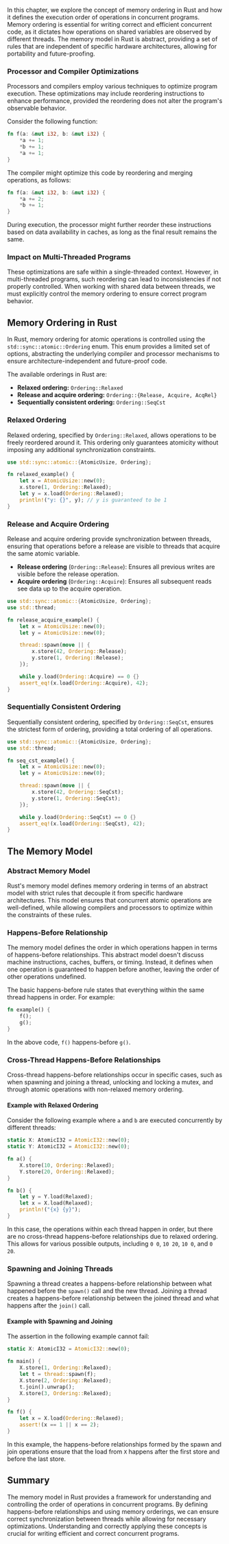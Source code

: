 In this chapter, we explore the concept of memory ordering in Rust and how it defines the execution order of operations in concurrent programs. Memory ordering is essential for writing correct and efficient concurrent code, as it dictates how operations on shared variables are observed by different threads. The memory model in Rust is abstract, providing a set of rules that are independent of specific hardware architectures, allowing for portability and future-proofing.

### Processor and Compiler Optimizations

Processors and compilers employ various techniques to optimize program execution. These optimizations may include reordering instructions to enhance performance, provided the reordering does not alter the program's observable behavior.

Consider the following function:

```rust
fn f(a: &mut i32, b: &mut i32) {
    *a += 1;
    *b += 1;
    *a += 1;
}
```

The compiler might optimize this code by reordering and merging operations, as follows:

```rust
fn f(a: &mut i32, b: &mut i32) {
    *a += 2;
    *b += 1;
}
```

During execution, the processor might further reorder these instructions based on data availability in caches, as long as the final result remains the same.

### Impact on Multi-Threaded Programs

These optimizations are safe within a single-threaded context. However, in multi-threaded programs, such reordering can lead to inconsistencies if not properly controlled. When working with shared data between threads, we must explicitly control the memory ordering to ensure correct program behavior.

## Memory Ordering in Rust

In Rust, memory ordering for atomic operations is controlled using the `std::sync::atomic::Ordering` enum. This enum provides a limited set of options, abstracting the underlying compiler and processor mechanisms to ensure architecture-independent and future-proof code.

The available orderings in Rust are:
- **Relaxed ordering:** `Ordering::Relaxed`
- **Release and acquire ordering:** `Ordering::{Release, Acquire, AcqRel}`
- **Sequentially consistent ordering:** `Ordering::SeqCst`

### Relaxed Ordering

Relaxed ordering, specified by `Ordering::Relaxed`, allows operations to be freely reordered around it. This ordering only guarantees atomicity without imposing any additional synchronization constraints.

```rust
use std::sync::atomic::{AtomicUsize, Ordering};

fn relaxed_example() {
    let x = AtomicUsize::new(0);
    x.store(1, Ordering::Relaxed);
    let y = x.load(Ordering::Relaxed);
    println!("y: {}", y); // y is guaranteed to be 1
}
```

### Release and Acquire Ordering

Release and acquire ordering provide synchronization between threads, ensuring that operations before a release are visible to threads that acquire the same atomic variable.

- **Release ordering** (`Ordering::Release`): Ensures all previous writes are visible before the release operation.
- **Acquire ordering** (`Ordering::Acquire`): Ensures all subsequent reads see data up to the acquire operation.

```rust
use std::sync::atomic::{AtomicUsize, Ordering};
use std::thread;

fn release_acquire_example() {
    let x = AtomicUsize::new(0);
    let y = AtomicUsize::new(0);

    thread::spawn(move || {
        x.store(42, Ordering::Release);
        y.store(1, Ordering::Release);
    });

    while y.load(Ordering::Acquire) == 0 {}
    assert_eq!(x.load(Ordering::Acquire), 42);
}
```

### Sequentially Consistent Ordering

Sequentially consistent ordering, specified by `Ordering::SeqCst`, ensures the strictest form of ordering, providing a total ordering of all operations.

```rust
use std::sync::atomic::{AtomicUsize, Ordering};
use std::thread;

fn seq_cst_example() {
    let x = AtomicUsize::new(0);
    let y = AtomicUsize::new(0);

    thread::spawn(move || {
        x.store(42, Ordering::SeqCst);
        y.store(1, Ordering::SeqCst);
    });

    while y.load(Ordering::SeqCst) == 0 {}
    assert_eq!(x.load(Ordering::SeqCst), 42);
}
```
## The Memory Model

### Abstract Memory Model

Rust's memory model defines memory ordering in terms of an abstract model with strict rules that decouple it from specific hardware architectures. This model ensures that concurrent atomic operations are well-defined, while allowing compilers and processors to optimize within the constraints of these rules.

### Happens-Before Relationship

The memory model defines the order in which operations happen in terms of happens-before relationships. This abstract model doesn't discuss machine instructions, caches, buffers, or timing. Instead, it defines when one operation is guaranteed to happen before another, leaving the order of other operations undefined.

The basic happens-before rule states that everything within the same thread happens in order. For example:

```rust
fn example() {
    f();
    g();
}
```

In the above code, `f()` happens-before `g()`.

### Cross-Thread Happens-Before Relationships

Cross-thread happens-before relationships occur in specific cases, such as when spawning and joining a thread, unlocking and locking a mutex, and through atomic operations with non-relaxed memory ordering.

#### Example with Relaxed Ordering

Consider the following example where `a` and `b` are executed concurrently by different threads:

```rust
static X: AtomicI32 = AtomicI32::new(0);
static Y: AtomicI32 = AtomicI32::new(0);

fn a() {
    X.store(10, Ordering::Relaxed);
    Y.store(20, Ordering::Relaxed);
}

fn b() {
    let y = Y.load(Relaxed);
    let x = X.load(Relaxed);
    println!("{x} {y}");
}
```

In this case, the operations within each thread happen in order, but there are no cross-thread happens-before relationships due to relaxed ordering. This allows for various possible outputs, including `0 0`, `10 20`, `10 0`, and `0 20`.

### Spawning and Joining Threads

Spawning a thread creates a happens-before relationship between what happened before the `spawn()` call and the new thread. Joining a thread creates a happens-before relationship between the joined thread and what happens after the `join()` call.

#### Example with Spawning and Joining
The assertion in the following example cannot fail:
```rust
static X: AtomicI32 = AtomicI32::new(0);

fn main() {
    X.store(1, Ordering::Relaxed);
    let t = thread::spawn(f);
    X.store(2, Ordering::Relaxed);
    t.join().unwrap();
    X.store(3, Ordering::Relaxed);
}

fn f() {
    let x = X.load(Ordering::Relaxed);
    assert!(x == 1 || x == 2);
}
```
In this example, the happens-before relationships formed by the spawn and join operations ensure that the load from `X` happens after the first store and before the last store.
## Summary

The memory model in Rust provides a framework for understanding and controlling the order of operations in concurrent programs. By defining happens-before relationships and using memory orderings, we can ensure correct synchronization between threads while allowing for necessary optimizations. Understanding and correctly applying these concepts is crucial for writing efficient and correct concurrent programs.